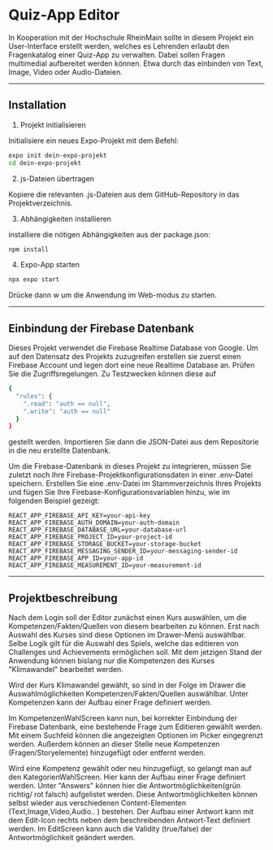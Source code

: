 # Quiz-App Editor

In Kooperation mit der Hochschule RheinMain sollte in diesem Projekt ein User-Interface erstellt werden, welches es Lehrenden erlaubt den Fragenkatalog einer Quiz-App zu verwalten.
Dabei sollen Fragen multimedial aufbereitet werden können. Etwa durch das einbinden von Text, Image, Video oder Audio-Dateien.

---


## Installation

1. Projekt initialisieren

Initialisiere ein neues Expo-Projekt mit dem Befehl:

```bash
expo init dein-expo-projekt
cd dein-expo-projekt
```

2. js-Dateien übertragen

Kopiere die relevanten .js-Dateien aus dem GitHub-Repository in das Projektverzeichnis.

3. Abhängigkeiten installieren

installiere die nötigen Abhängigkeiten aus der package.json:

```bash
npm install
```
4. Expo-App starten

```bash
npx expo start
```
Drücke dann w um die Anwendung im Web-modus zu starten.

---
## Einbindung der Firebase Datenbank

Dieses Projekt verwendet die Firebase Realtime Database von Google. Um auf den Datensatz des Projekts zuzugreifen erstellen sie zuerst einen Firebase Account und legen dort eine neue Realtime Database an.
Prüfen Sie die Zugriffsregelungen. Zu Testzwecken können diese auf
```bash
{
  "rules": {
    ".read": "auth == null",
    ".write": "auth == null"
  }
}

```
gestellt werden.
Importieren Sie dann die JSON-Datei aus dem Repositorie in die neu erstellte Datenbank.


Um die Firebase-Datenbank in dieses Projekt zu integrieren, müssen Sie zuletzt noch Ihre Firebase-Projektkonfigurationsdaten in einer .env-Datei speichern. Erstellen Sie eine .env-Datei im Stammverzeichnis Ihres Projekts und fügen Sie Ihre Firebase-Konfigurationsvariablen hinzu, wie im folgenden Beispiel gezeigt:

```plaintext
REACT_APP_FIREBASE_API_KEY=your-api-key
REACT_APP_FIREBASE_AUTH_DOMAIN=your-auth-domain
REACT_APP_FIREBASE_DATABASE_URL=your-database-url
REACT_APP_FIREBASE_PROJECT_ID=your-project-id
REACT_APP_FIREBASE_STORAGE_BUCKET=your-storage-bucket
REACT_APP_FIREBASE_MESSAGING_SENDER_ID=your-messaging-sender-id
REACT_APP_FIREBASE_APP_ID=your-app-id
REACT_APP_FIREBASE_MEASUREMENT_ID=your-measurement-id
```
---
## Projektbeschreibung

Nach dem Login soll der Editor zunächst einen Kurs auswählen, um die Kompetenzen/Fakten/Quellen von diesem bearbeiten zu können. Erst nach Auswahl des Kurses sind diese Optionen im
Drawer-Menü auswählbar. Selbe Logik gilt für die Auswahl des Spiels, welche das editieren von Challenges und Achievements ermöglichen soll.
Mit dem jetzigen Stand der Anwendung können bislang nur die Kompetenzen des Kurses "Klimawandel" bearbeitet werden.

Wird der Kurs Klimawandel gewählt, so sind in der Folge im Drawer die Auswahlmöglichkeiten Kompetenzen/Fakten/Quellen auswählbar. Unter Kompetenzen kann der Aufbau einer Frage definiert werden.

Im KompetenzenWahlScreen kann nun, bei korrekter Einbindung der Firebase Datenbank, eine bestehende Frage zum Editieren gewählt werden. Mit einem Suchfeld können die angezeigten Optionen im Picker
eingegrenzt werden. Außerdem können an dieser Stelle neue Kompetenzen (Fragen/Storyelemente) hinzugefügt oder entfernt werden.

Wird eine Kompetenz gewählt oder neu hinzugefügt, so gelangt man auf den KategorienWahlScreen. Hier kann der Aufbau einer Frage definiert werden.
Unter "Answers" können hier die Antwortmöglichkeiten(grün richtig/ rot falsch) aufgelistet werden. Diese Antwortmöglichkeiten können selbst wieder aus verschiedenen Content-Elementen (Text,Image,Video,Audio.. ) bestehen. Der Aufbau einer Antwort kann mit dem Edit-Icon
rechts neben dem beschreibenden Antwort-Text definiert werden. Im EditScreen kann auch die Validity (true/false) der Antwortmöglichkeit geändert werden.
